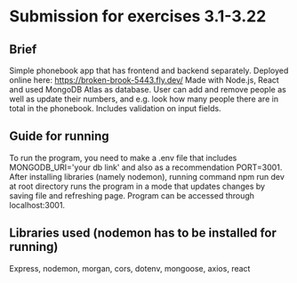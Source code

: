 # Submission for exercises 3.1-3.22

## Brief

Simple phonebook app that has frontend and backend separately. Deployed online here: https://broken-brook-5443.fly.dev/
Made with Node.js, React and used MongoDB Atlas as database. User can add and remove people as well as update their numbers, and e.g. look how many people there are in total in the phonebook. Includes validation on input fields.

## Guide for running

To run the program, you need to make a .env file that includes MONGODB_URI='your db link' and also as a recommendation PORT=3001. After installing libraries (namely nodemon), running command npm run dev at root directory runs the program in a mode that updates changes by saving file and refreshing page. Program can be accessed through localhost:3001.

## Libraries used (nodemon has to be installed for running)

Express, nodemon, morgan, cors, dotenv, mongoose, axios, react
